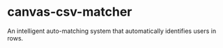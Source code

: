 # canvas-csv-matcher
An intelligent auto-matching system that automatically identifies users in rows.

